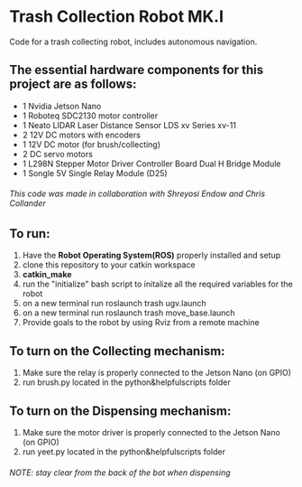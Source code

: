 # Trash Collection Robot MK.I

Code for a trash collecting robot, includes autonomous navigation.

## The essential hardware components for this project are as follows:

- 1 Nvidia Jetson Nano
- 1 Roboteq SDC2130 motor controller
- 1 Neato LIDAR Laser Distance Sensor LDS xv Series xv-11
- 2 12V DC motors with encoders
- 1 12V DC motor (for brush/collecting)
- 2 DC servo motors
- 1 L298N Stepper Motor Driver Controller Board Dual H Bridge Module
- 1 Songle 5V Single Relay Module (D25)

###### This code was made in collaboration with Shreyosi Endow and Chris Collander

## To run:

1) Have the **Robot Operating System(ROS)** properly installed and setup 
2) clone this repository to your catkin workspace
3) **catkin_make**
4) run the "initialize" bash script to initalize all the required variables for the robot
5) on a new terminal run roslaunch trash ugv.launch
6) on a new terminal run roslaunch trash move_base.launch
7) Provide goals to the robot by using Rviz from a remote machine 

## To turn on the Collecting mechanism: 
1) Make sure the relay is properly connected to the Jetson Nano (on GPIO)
2) run brush.py located in the python&helpfulscripts folder

## To turn on the Dispensing mechanism:
1) Make sure the motor driver is properly connected to the Jetson Nano (on GPIO)
2) run yeet.py located in the python&helpfulscripts folder

###### NOTE: stay clear from the back of the bot when dispensing
